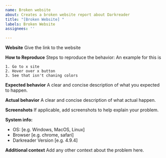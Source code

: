 ```yaml
---
name: Broken website
about: Creates a broken website report about Darkreader
title: "[Broken Website] "
labels: Broken Website
assignees: ''

---
```


**Website**
Give the link to the website

**How to Reproduce**
Steps to reproduce the behavior:
An example for this is
```
1. Go to x site
2. Hover over x button
3. See that isn't chaning colors
```

**Expected behavior**
A clear and concise description of what you expected to happen.

**Actual behavior**
A clear and concise description of what actual happen.

**Screenshots**
If applicable, add screenshots to help explain your problem.

**System info:**
 - OS: [e.g. Windows, MacOS, Linux]
 - Browser [e.g. chrome, safari]
 - Darkreader Version [e.g. 4.9.4]

**Additional context**
Add any other context about the problem here.
